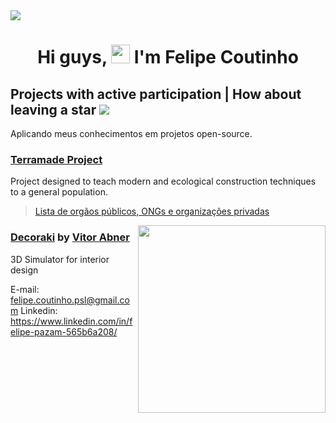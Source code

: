 <img src="https://github.com/felipe-pazam/felipe-pazam/blob/main/mysvg.svg">



<h1 align="center" >Hi guys, <img src="https://raw.githubusercontent.com/kaueMarques/kaueMarques/master/hi.gif" width="30px"> I'm Felipe Coutinho</h1> 

## Projects with active participation | How about leaving a star <img src="https://github.com/felipe-pazam/felipe-pazam/blob/main/octicon.svg">

Aplicando meus conhecimentos em projetos open-source.

### <a href="https://github.com/felipe-pazam/Projeto-Terramade">Terramade Project</a>

Project designed to teach modern and ecological construction techniques to a general population.
      
><a href="">Lista de orgãos públicos, ONGs e organizações privadas<a>

<img src="http://www.decoraki.co/img/decoraki-full-logo.png" align="right" width="300">   

### <a href="https://github.com/felipe-pazam/Decoraki">Decoraki</a> by <a href="https://github.com/vitorabner/decoraki">Vitor Abner</a>

3D Simulator for interior design
  
  


E-mail: felipe.coutinho.psl@gmail.com
Linkedin: https://www.linkedin.com/in/felipe-pazam-565b6a208/
